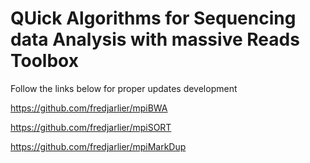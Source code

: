 # QUick Algorithms for Sequencing data Analysis with massive Reads Toolbox

Follow the links below for proper updates development 

https://github.com/fredjarlier/mpiBWA

https://github.com/fredjarlier/mpiSORT

https://github.com/fredjarlier/mpiMarkDup
